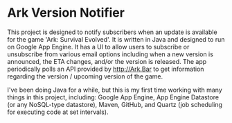 Ark Version Notifier
=============================

This project is designed to notify subscribers when an update is available for the game 'Ark: Survival Evolved'.  It is written in Java and designed to run on Google App Engine.  It has a UI to allow users to subscribe or unsubscribe from various email options including when a new version is announced, the ETA changes, and/or the version is released.  The app periodically polls an API provided by http://Ark.Bar to get information regarding the version / upcoming version of the game.

I've been doing Java for a while, but this is my first time working with many things in this project, including: Google App Engine, App Engine Datastore (or any NoSQL-type datastore), Maven, GitHub, and Quartz (job scheduling for executing code at set intervals).
